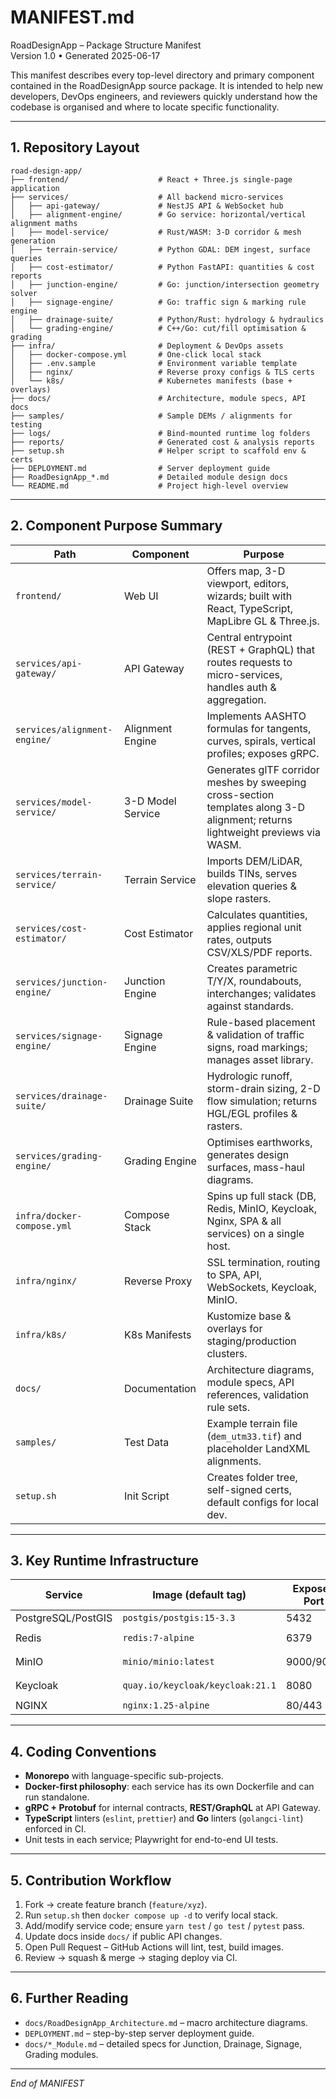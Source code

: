 # MANIFEST.md  
RoadDesignApp – Package Structure Manifest  
Version 1.0 • Generated 2025-06-17  

This manifest describes every top-level directory and primary component contained in the RoadDesignApp source package. It is intended to help new developers, DevOps engineers, and reviewers quickly understand how the codebase is organised and where to locate specific functionality.

---

## 1. Repository Layout

```
road-design-app/
├── frontend/                    # React + Three.js single-page application
├── services/                    # All backend micro-services
│   ├── api-gateway/             # NestJS API & WebSocket hub
│   ├── alignment-engine/        # Go service: horizontal/vertical alignment maths
│   ├── model-service/           # Rust/WASM: 3-D corridor & mesh generation
│   ├── terrain-service/         # Python GDAL: DEM ingest, surface queries
│   ├── cost-estimator/          # Python FastAPI: quantities & cost reports
│   ├── junction-engine/         # Go: junction/intersection geometry solver
│   ├── signage-engine/          # Go: traffic sign & marking rule engine
│   ├── drainage-suite/          # Python/Rust: hydrology & hydraulics
│   └── grading-engine/          # C++/Go: cut/fill optimisation & grading
├── infra/                       # Deployment & DevOps assets
│   ├── docker-compose.yml       # One-click local stack
│   ├── .env.sample              # Environment variable template
│   ├── nginx/                   # Reverse proxy configs & TLS certs
│   └── k8s/                     # Kubernetes manifests (base + overlays)
├── docs/                        # Architecture, module specs, API docs
├── samples/                     # Sample DEMs / alignments for testing
├── logs/                        # Bind-mounted runtime log folders
├── reports/                     # Generated cost & analysis reports
├── setup.sh                     # Helper script to scaffold env & certs
├── DEPLOYMENT.md                # Server deployment guide
├── RoadDesignApp_*.md           # Detailed module design docs
└── README.md                    # Project high-level overview
```

---

## 2. Component Purpose Summary

| Path | Component | Purpose |
|------|-----------|---------|
| `frontend/` | Web UI | Offers map, 3-D viewport, editors, wizards; built with React, TypeScript, MapLibre GL & Three.js. |
| `services/api-gateway/` | API Gateway | Central entrypoint (REST + GraphQL) that routes requests to micro-services, handles auth & aggregation. |
| `services/alignment-engine/` | Alignment Engine | Implements AASHTO formulas for tangents, curves, spirals, vertical profiles; exposes gRPC. |
| `services/model-service/` | 3-D Model Service | Generates glTF corridor meshes by sweeping cross-section templates along 3-D alignment; returns lightweight previews via WASM. |
| `services/terrain-service/` | Terrain Service | Imports DEM/LiDAR, builds TINs, serves elevation queries & slope rasters. |
| `services/cost-estimator/` | Cost Estimator | Calculates quantities, applies regional unit rates, outputs CSV/XLS/PDF reports. |
| `services/junction-engine/` | Junction Engine | Creates parametric T/Y/X, roundabouts, interchanges; validates against standards. |
| `services/signage-engine/` | Signage Engine | Rule-based placement & validation of traffic signs, road markings; manages asset library. |
| `services/drainage-suite/` | Drainage Suite | Hydrologic runoff, storm-drain sizing, 2-D flow simulation; returns HGL/EGL profiles & rasters. |
| `services/grading-engine/` | Grading Engine | Optimises earthworks, generates design surfaces, mass-haul diagrams. |
| `infra/docker-compose.yml` | Compose Stack | Spins up full stack (DB, Redis, MinIO, Keycloak, Nginx, SPA & all services) on a single host. |
| `infra/nginx/` | Reverse Proxy | SSL termination, routing to SPA, API, WebSockets, Keycloak, MinIO. |
| `infra/k8s/` | K8s Manifests | Kustomize base & overlays for staging/production clusters. |
| `docs/` | Documentation | Architecture diagrams, module specs, API references, validation rule sets. |
| `samples/` | Test Data | Example terrain file (`dem_utm33.tif`) and placeholder LandXML alignments. |
| `setup.sh` | Init Script | Creates folder tree, self-signed certs, default configs for local dev. |

---

## 3. Key Runtime Infrastructure

| Service | Image (default tag) | Exposed Port | Data Volume |
|---------|--------------------|--------------|-------------|
| PostgreSQL/PostGIS | `postgis/postgis:15-3.3` | 5432 | `pgdata` |
| Redis | `redis:7-alpine` | 6379 | `redis-data` |
| MinIO | `minio/minio:latest` | 9000/9001 | `minio-data` |
| Keycloak | `quay.io/keycloak/keycloak:21.1` | 8080 | `keycloak-data` |
| NGINX | `nginx:1.25-alpine` | 80/443 | — |

---

## 4. Coding Conventions

* **Monorepo** with language-specific sub-projects.  
* **Docker-first philosophy**: each service has its own Dockerfile and can run standalone.  
* **gRPC + Protobuf** for internal contracts, **REST/GraphQL** at API Gateway.  
* **TypeScript** linters (`eslint`, `prettier`) and **Go** linters (`golangci-lint`) enforced in CI.  
* Unit tests in each service; Playwright for end-to-end UI tests.

---

## 5. Contribution Workflow

1. Fork → create feature branch (`feature/xyz`).  
2. Run `setup.sh` then `docker compose up -d` to verify local stack.  
3. Add/modify service code; ensure `yarn test` / `go test` / `pytest` pass.  
4. Update docs inside `docs/` if public API changes.  
5. Open Pull Request – GitHub Actions will lint, test, build images.  
6. Review → squash & merge → staging deploy via CI.

---

## 6. Further Reading

* `docs/RoadDesignApp_Architecture.md` – macro architecture diagrams.  
* `DEPLOYMENT.md` – step-by-step server deployment guide.  
* `docs/*_Module.md` – detailed specs for Junction, Drainage, Signage, Grading modules.  

---

*End of MANIFEST*  
